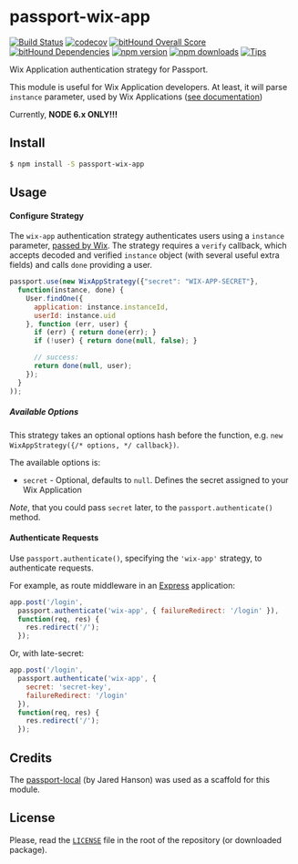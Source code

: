 # passport-wix-app

[![Build Status](https://travis-ci.org/maxkoryukov/passport-wix-app.svg?branch=master)](https://travis-ci.org/maxkoryukov/passport-wix-app)
[![codecov](https://codecov.io/gh/maxkoryukov/passport-wix-app/branch/master/graph/badge.svg)](https://codecov.io/gh/maxkoryukov/passport-wix-app)
[![bitHound Overall Score](https://www.bithound.io/github/maxkoryukov/passport-wix-app/badges/score.svg)](https://www.bithound.io/github/maxkoryukov/passport-wix-app)
[![bitHound Dependencies](https://www.bithound.io/github/maxkoryukov/passport-wix-app/badges/dependencies.svg)](https://www.bithound.io/github/maxkoryukov/passport-wix-app/master/dependencies/npm)
[![npm version](https://img.shields.io/npm/v/passport-wix-app.svg)](https://www.npmjs.com/package/passport-wix-app)
[![npm downloads](https://img.shields.io/npm/dm/passport-wix-app.svg)](https://www.npmjs.com/package/passport-wix-app)
[![Tips](http://img.shields.io/gittip/maxkoryukov.png)](https://www.gittip.com/maxkoryukov/)

Wix Application authentication strategy for Passport.

This module is useful for Wix Application developers. At least, it will parse `instance` parameter, used by Wix Applications ([see documentation](http://dev.wix.com/docs/infrastructure/app-instance/#))

Currently, **NODE 6.x ONLY!!!**

## Install

```bash
$ npm install -S passport-wix-app
```

## Usage

#### Configure Strategy

The `wix-app` authentication strategy authenticates users using a `instance` parameter, [passed by Wix](http://dev.wix.com/docs/development/widget/#endpoint-urls). The strategy requires a `verify` callback, which accepts decoded and verified `instance` object (with several useful extra fields) and calls `done` providing a user.

```javascript
passport.use(new WixAppStrategy({"secret": "WIX-APP-SECRET"},
  function(instance, done) {
    User.findOne({
      application: instance.instanceId,
      userId: instance.uid
    }, function (err, user) {
      if (err) { return done(err); }
      if (!user) { return done(null, false); }

      // success:
      return done(null, user);
    });
  }
));
```

##### Available Options

This strategy takes an optional options hash before the function, e.g. `new WixAppStrategy({/* options, */ callback})`.

The available options is:

* `secret` - Optional, defaults to `null`. Defines the secret assigned to your Wix Application

*Note*, that you could pass `secret` later, to the `passport.authenticate()` method.

#### Authenticate Requests

Use `passport.authenticate()`, specifying the `'wix-app'` strategy, to authenticate requests.

For example, as route middleware in an [Express](http://expressjs.com/) application:

```javascript
app.post('/login',
  passport.authenticate('wix-app', { failureRedirect: '/login' }),
  function(req, res) {
    res.redirect('/');
  });
```

Or, with late-secret:

```javascript
app.post('/login',
  passport.authenticate('wix-app', {
    secret: 'secret-key',
    failureRedirect: '/login'
  }),
  function(req, res) {
    res.redirect('/');
  });
```

## Credits

The [passport-local](https://github.com/jaredhanson/passport-local) (by Jared Hanson) was used as a scaffold for this module.

## License

Please, read the [`LICENSE`](LICENSE) file in the root of the repository (or downloaded package).
